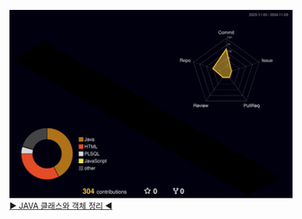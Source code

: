 ![](./profile-3d-contrib/profile-night-rainbow.svg)
[▶ JAVA 클래스와 객체 정리 ◀](https://blog.naver.com/dnddlsla159/223591178078)
